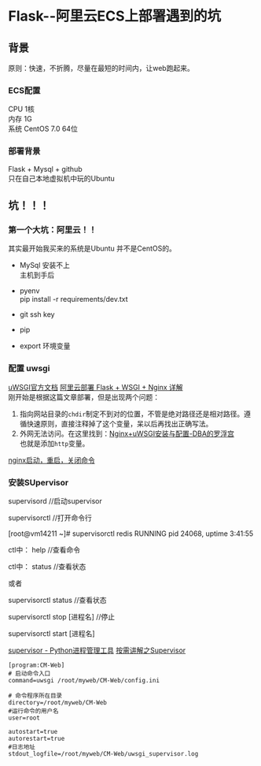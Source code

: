# Flask--阿里云ECS上部署遇到的坑  

## 背景  
原则：快速，不折腾，尽量在最短的时间内，让web跑起来。
### ECS配置  
CPU  1核  
内存 1G  
系统 CentOS 7.0 64位  
  
### 部署背景  
Flask + Mysql + github  
只在自己本地虚拟机中玩的Ubuntu

## 坑！！！  

### 第一个大坑：阿里云！！  
其实最开始我买来的系统是Ubuntu 并不是CentOS的。  
- MySql 安装不上  
主机到手后

- pyenv  
 pip install -r requirements/dev.txt
- git ssh key  
- pip
- export 环境变量



### 配置 uwsgi
[uWSGI官方文档](http://uwsgi-docs.readthedocs.io/en/latest/)
[阿里云部署 Flask + WSGI + Nginx 详解](http://www.cnblogs.com/Ray-liang/p/4173923.html)  
刚开始是根据这篇文章部署，但是出现两个问题：  
1. 指向网站目录的`chdir`制定不到对的位置，不管是绝对路径还是相对路径。遵循快速原则，直接注释掉了这个变量，呆以后再找出正确写法。  
2. 外网无法访问。在这里找到：[Nginx+uWSGI安装与配置-DBA的罗浮宫](http://mdba.cn/2013/10/18/nginxuwsgi%e5%ae%89%e8%a3%85%e4%b8%8e%e9%85%8d%e7%bd%ae/)   
也就是添加`http`变量。  



[nginx启动，重启，关闭命令](http://www.cnblogs.com/derekchen/archive/2011/02/17/1957209.html)




### 安装SUpervisor  

supervisord    //启动supervisor

supervisorctl   //打开命令行

[root@vm14211 ~]# supervisorctl 
redis                            RUNNING    pid 24068, uptime 3:41:55

ctl中： help   //查看命令

ctl中： status  //查看状态

或者  

supervisorctl status  //查看状态  

supervisorctl stop [进程名]   //停止

supervisorctl start [进程名]



[supervisor - Python进程管理工具](http://chenxiaoyu.org/2011/05/31/python-supervisor.html) 
[按需讲解之Supervisor](http://www.cnblogs.com/yjf512/archive/2012/03/05/2380496.html)

```
[program:CM-Web]
# 启动命令入口
command=uwsgi /root/myweb/CM-Web/config.ini

# 命令程序所在目录
directory=/root/myweb/CM-Web
#运行命令的用户名
user=root
        
autostart=true
autorestart=true
#日志地址
stdout_logfile=/root/myweb/CM-Web/uwsgi_supervisor.log 
``` 

